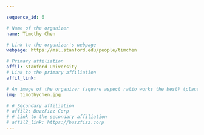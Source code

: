 ```yaml
---

sequence_id: 6

# Name of the organizer
name: Timothy Chen

# Link to the organizer's webpage
webpage: https://msl.stanford.edu/people/timchen

# Primary affiliation
affil: Stanford University
# Link to the primary affiliation
affil_link:

# An image of the organizer (square aspect ratio works the best) (place in the `assets/img/organizers` directory)
img: timothychen.jpg

# # Secondary affiliation
# affil2: BuzzFizz Corp
# # Link to the secondary affiliation
# affil2_link: https://buzzfizz.corp
---
```

